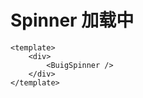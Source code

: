 # Spinner 加载中

<ClientOnly>
  <div class="demo-line">
    <BuigSpinner />
    <BuigSpinner :size="28" style="margin-inline-start:12px" />
  </div>
</ClientOnly>

```vue
<template>
    <div>
        <BuigSpinner />
    </div>
</template>
```
